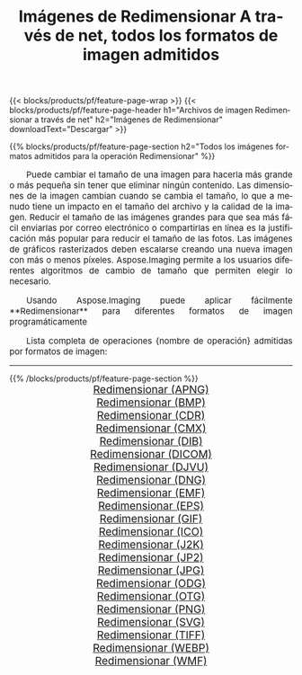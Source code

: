 ﻿---
title: Imágenes de Redimensionar A través de net, todos los formatos de imagen admitidos 
weight: 3920
url: /es/net/resize 
lang: es
langdirlevel: 2
locales: zh-hans,ja,it,ru,de,es,fr,nl,id,lt,pl,pt,vi,tr,ko,zh-hant,ar,hi,th,sv,cs,uk,he
description: Usando Aspose.Imaging puede fácilmente Redimensionar imágenes a través de net
---

{{< blocks/products/pf/feature-page-wrap >}}
{{< blocks/products/pf/feature-page-header h1="Archivos de imagen Redimensionar a través de net" h2="Imágenes de Redimensionar" downloadText="Descargar" >}}


{{% blocks/products/pf/feature-page-section  h2="Todos los imágenes formatos admitidos para la operación Redimensionar" %}}
<p align="justify" style="text-indent:2em;font-size:15px;">
Puede cambiar el tamaño de una imagen para hacerla más grande o más pequeña sin tener que eliminar ningún contenido. Las dimensiones de la imagen cambian cuando se cambia el tamaño, lo que a menudo tiene un impacto en el tamaño del archivo y la calidad de la imagen. Reducir el tamaño de las imágenes grandes para que sea más fácil enviarlas por correo electrónico o compartirlas en línea es la justificación más popular para reducir el tamaño de las fotos. Las imágenes de gráficos rasterizados deben escalarse creando una nueva imagen con más o menos píxeles. Aspose.Imaging permite a los usuarios diferentes algoritmos de cambio de tamaño que permiten elegir lo necesario.
</p>
<p align="justify" style="text-indent:2em;font-size:15px;">
Usando Aspose.Imaging puede aplicar fácilmente **Redimensionar** para diferentes formatos de imagen programáticamente
</p>
<p align="justify" style="text-indent:2em;font-size:15px;">
Lista completa de operaciones {nombre de operación} admitidas por formatos de imagen:
</p>
<hr/>
{{% /blocks/products/pf/feature-page-section %}}
<div class="container-fluid productfamilypage bg-gray">
    <div class="convertypes bg-gray agp-content section">
        <div class="container">
		<div class="row other-converters" style="gap: 10px;font-size: 19px;text-align:center;">
		    <div class='col-md-2 other-converter remove-lp remove-rp'><a href="/imaging/es/net/resize/apng" style="padding:15px;">Redimensionar (APNG)</a></div><div class='col-md-2 other-converter remove-lp remove-rp'><a href="/imaging/es/net/resize/bmp" style="padding:15px;">Redimensionar (BMP)</a></div><div class='col-md-2 other-converter remove-lp remove-rp'><a href="/imaging/es/net/resize/cdr" style="padding:15px;">Redimensionar (CDR)</a></div><div class='col-md-2 other-converter remove-lp remove-rp'><a href="/imaging/es/net/resize/cmx" style="padding:15px;">Redimensionar (CMX)</a></div><div class='col-md-2 other-converter remove-lp remove-rp'><a href="/imaging/es/net/resize/dib" style="padding:15px;">Redimensionar (DIB)</a></div><div class='col-md-2 other-converter remove-lp remove-rp'><a href="/imaging/es/net/resize/dicom" style="padding:15px;">Redimensionar (DICOM)</a></div><div class='col-md-2 other-converter remove-lp remove-rp'><a href="/imaging/es/net/resize/djvu" style="padding:15px;">Redimensionar (DJVU)</a></div><div class='col-md-2 other-converter remove-lp remove-rp'><a href="/imaging/es/net/resize/dng" style="padding:15px;">Redimensionar (DNG)</a></div><div class='col-md-2 other-converter remove-lp remove-rp'><a href="/imaging/es/net/resize/emf" style="padding:15px;">Redimensionar (EMF)</a></div><div class='col-md-2 other-converter remove-lp remove-rp'><a href="/imaging/es/net/resize/eps" style="padding:15px;">Redimensionar (EPS)</a></div><div class='col-md-2 other-converter remove-lp remove-rp'><a href="/imaging/es/net/resize/gif" style="padding:15px;">Redimensionar (GIF)</a></div><div class='col-md-2 other-converter remove-lp remove-rp'><a href="/imaging/es/net/resize/ico" style="padding:15px;">Redimensionar (ICO)</a></div><div class='col-md-2 other-converter remove-lp remove-rp'><a href="/imaging/es/net/resize/j2k" style="padding:15px;">Redimensionar (J2K)</a></div><div class='col-md-2 other-converter remove-lp remove-rp'><a href="/imaging/es/net/resize/jp2" style="padding:15px;">Redimensionar (JP2)</a></div><div class='col-md-2 other-converter remove-lp remove-rp'><a href="/imaging/es/net/resize/jpg" style="padding:15px;">Redimensionar (JPG)</a></div><div class='col-md-2 other-converter remove-lp remove-rp'><a href="/imaging/es/net/resize/odg" style="padding:15px;">Redimensionar (ODG)</a></div><div class='col-md-2 other-converter remove-lp remove-rp'><a href="/imaging/es/net/resize/otg" style="padding:15px;">Redimensionar (OTG)</a></div><div class='col-md-2 other-converter remove-lp remove-rp'><a href="/imaging/es/net/resize/png" style="padding:15px;">Redimensionar (PNG)</a></div><div class='col-md-2 other-converter remove-lp remove-rp'><a href="/imaging/es/net/resize/svg" style="padding:15px;">Redimensionar (SVG)</a></div><div class='col-md-2 other-converter remove-lp remove-rp'><a href="/imaging/es/net/resize/tiff" style="padding:15px;">Redimensionar (TIFF)</a></div><div class='col-md-2 other-converter remove-lp remove-rp'><a href="/imaging/es/net/resize/webp" style="padding:15px;">Redimensionar (WEBP)</a></div><div class='col-md-2 other-converter remove-lp remove-rp'><a href="/imaging/es/net/resize/wmf" style="padding:15px;">Redimensionar (WMF)</a></div>
                </div>
        </div>
    </div>
</div>
<br/>
